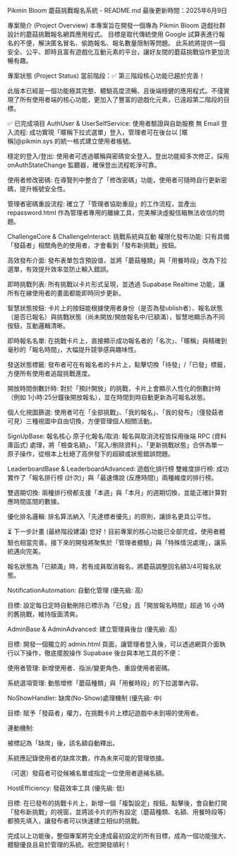 Pikmin Bloom 蘑菇挑戰報名系統 - README.md
最後更新時間：2025年6月9日

專案簡介 (Project Overview)
本專案旨在開發一個專為 Pikmin Bloom 遊戲社群設計的蘑菇挑戰報名網頁應用程式。 目標是取代傳統使用 Google 試算表進行報名的不便，解決匿名冒名、偷跑報名、報名數量限制等問題。 此系統將提供一個安全、公平、即時且富有遊戲化互動元素的平台，讓好友間的蘑菇挑戰協作更加流暢有趣。

專案狀態 (Project Status)
當前階段：✅ 第三階段核心功能已趨於完善！

此版本已經是一個功能極其完整、體驗高度流暢、且後端穩健的應用程式。不僅實現了所有使用者端的核心功能，更加入了豐富的遊戲化元素，已遠超第二階段的目標。

✅ 已完成項目
AuthUser & UserSelfService: 使用者驗證與自助服務
無 Email 登入流程: 成功實現「暱稱下拉式選單」登入，管理者可在後台以 [暱稱]@pikmin.sys 的統一格式建立使用者帳號。

穩定的登入/登出: 使用者可透過暱稱與密碼安全登入。登出功能經多次修正，採用 onAuthStateChange 監聽器，確保登出流程乾淨可靠。

使用者修改密碼: 在導覽列中整合了「修改密碼」功能，使用者可隨時自行更新密碼，提升帳號安全性。

管理者密碼重設流程: 確立了「管理者協助重設」的工作流程，並產出 repassword.html 作為管理者專用的離線工具，完美解決虛擬信箱無法收信的問題。

ChallengeCore & ChallengeInteract: 挑戰系統與互動
權限化發布功能: 只有具備「發菇者」相關角色的使用者，才會看到「發布新挑戰」按鈕。

高效發布介面: 發布表單包含預設值，並將「蘑菇種類」與「用餐時段」改為下拉選單，有效提升效率並防止輸入錯誤。

即時挑戰列表: 所有挑戰以卡片形式呈現，並透過 Supabase Realtime 功能，讓所有在線使用者的畫面都能即時同步更新。

智慧狀態按鈕: 卡片上的按鈕能根據使用者身份（是否為發ublish者）、報名狀態（是否已報名）與挑戰狀態（尚未開放/開放報名中/已額滿），智慧地顯示為不同按鈕，互動邏輯清晰。

即時報名名單: 在挑戰卡片上，直接顯示成功報名者的「名次」、「暱稱」與精確到毫秒的「報名時間」，大幅提升競爭感與趣味性。

發送狀態標籤: 發布者可在有報名者的卡片上，點擊切換「待發」/「已發」標籤，方便所有使用者追蹤挑戰進度。

開放時間倒數計時: 對於「預計開放」的挑戰，卡片上會顯示人性化的倒數計時（例如 1小時:25分鐘後開放報名），並在時間到時自動更新為可報名狀態。

個人化視圖篩選: 使用者可在「全部挑戰」、「我的報名」、「我的發布」（僅發菇者可見）三種視圖中自由切換，方便管理個人相關活動。

SignUpBase: 報名核心
原子化報名/取消: 報名與取消流程皆採用後端 RPC (資料庫函式) 處理，將「檢查名額」、「寫入/刪除資料」、「更新挑戰狀態」合併為單一原子操作，從根本上杜絕了高併發下的超額或狀態錯誤問題。

LeaderboardBase & LeaderboardAdvanced: 遊戲化排行榜
雙維度排行榜: 成功實作了「報名排行榜 (計次)」與「最速傳說 (反應時間)」兩種維度的排行榜。

雙週期切換: 兩種排行榜都支援「本週」與「本月」的週期切換，並能正確計算對應時間區間的數據。

優化排名邏輯: 排名算法納入「先達標者優先」的原則，讓排名更具公平性。

⏳ 下一步計畫 (最終階段建議)
您好！目前專案的核心功能已全部完成，使用者體驗也相當完善。接下來的開發將聚焦於「管理者體驗」與「特殊情況處理」，讓系統邁向完美。

報名狀態為「已額滿」時，若有成員取消報名，將蘑菇調整回名額3/4可報名狀態。

NotificationAutomation: 自動化管理 (優先級: 高)

目標: 設定每日定時自動刪除已標示為「已發」且「開放報名時間」超過 16 小時的舊挑戰，維持版面清爽。

AdminBase & AdminAdvanced: 建立管理員後台 (優先級: 高)

目標: 開發一個獨立的 admin.html 頁面，讓管理者登入後，可以透過網頁介面執行以下操作，徹底擺脫操作 Supabase 後台與本地工具的不便：

使用者管理: 新增使用者、指派/變更角色、重設使用者密碼。

系統選項管理: 動態增修「蘑菇種類」與「用餐時段」的下拉選單內容。

NoShowHandler: 缺席(No-Show)處理機制 (優先級: 中)

目標: 賦予「發菇者」權力，在挑戰卡片上標記遊戲中未到場的使用者。

連動機制:

被標記為「缺席」後，該名額自動釋出。

系統應記錄使用者的缺席次數，作為未來可能的管理依據。

（可選）發菇者可從候補名單或指定一位使用者遞補名額。

HostEfficiency: 發菇效率工具 (優先級: 低)

目標: 在已發布的挑戰卡片上，新增一個「複製設定」按鈕。點擊後，會自動打開「發布新挑戰」的視窗，並將該卡片的所有設定（蘑菇種類、名額、用餐時段等）都預先填入，讓發布者可以快速建立相似的挑戰。

完成以上功能後，整個專案將完全達成最初設定的所有目標，成為一個功能強大、體驗優良且易於管理的系統。祝您開發順利！